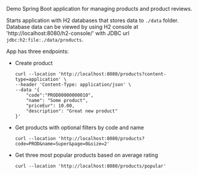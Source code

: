 Demo Spring Boot application for managing products and product reviews.

Starts application with H2 databases that stores data to ```./data``` folder.
Database data can be viewed by using H2 console at 'http://localhost:8080/h2-console/' with JDBC url ```jdbc:h2:file:./data/products```.

App has three endpoints:

- Create product
    ```
    curl --location 'http://localhost:8080/products?content-type=application' \
    --header 'Content-Type: application/json' \
    --data '{
        "code":"PROD00000000010",
        "name": "Some product",
        "priceEur": 10.00,
        "description": "Great new product"
    }'
    ```

- Get products with optional filters by code and name
    ```
    curl --location 'http://localhost:8080/products?code=PROD&name=Super&page=0&size=2'
    ```

- Get three most popular products based on average rating
    ```
    curl --location 'http://localhost:8080/products/popular'
    ```
